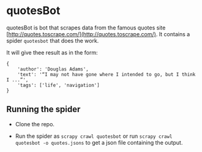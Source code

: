 # quotesBot

quotesBot is bot that scrapes data from the famous quotes site [http://quotes.toscrape.com/](http://quotes.toscrape.com/).
It contains a spider `quotesbot` that does the work.

It will give thee result as in the form:
 
```
{
    'author': 'Douglas Adams',
    'text': '“I may not have gone where I intended to go, but I think I ...”',
    'tags': ['life', 'navigation']
}
```
## Running the spider

- Clone the repo.

- Run the spider as `scrapy crawl quotesbot` or run `scrapy crawl quotesbot -o quotes.jsons` to get a json file containing the output.



